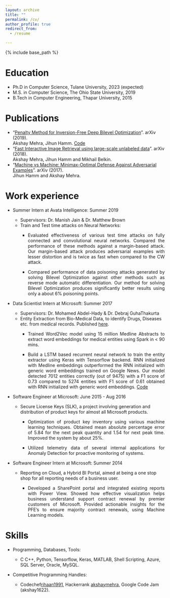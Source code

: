 ```yaml
---
layout: archive
title: ""
permalink: /cv/
author_profile: true
redirect_from:
  - /resume

---
```


{% include base_path %}

Education
======
* Ph.D in Computer Science, Tulane University, 2023 (expected)
* M.S. in Computer Science, The Ohio State University, 2019
* B.Tech in Computer Engineering, Thapar University, 2015 

Publications
======
<!--  ![New](output.gif) -->
* “[Penalty Method for Inversion-Free Deep Bilevel Optimization](https://arxiv.org/pdf/1911.03432.pdf)”. arXiv (2019). 
  <br> Akshay Mehra, Jihun Hamm.  [Code](https://github.com/jihunhamm/bilevel-penalty)
* “[Fast Interactive Image Retrieval using large-scale unlabeled data](https://arxiv.org/pdf/1802.04204.pdf)”. arXiv (2018).
  <br> Akshay Mehra, Jihun Hamm and Mikhail Belkin. 
* “[Machine vs Machine: Minimax-Optimal Defense Against Adversarial Examples](https://arxiv.org/pdf/1711.04368.pdf)”. arXiv (2017).
  <br> Jihun Hamm and Akshay Mehra.


Work experience
======
* Summer Intern at Avata Intelligence: Summer 2019
  * Supervisors: Dr. Manish Jain & Dr. Matthew Brown
  * Train and Test time attacks on Neural Networks:
	* <p style="text-align: justify;">Evaluated effectiveness of various test time attacks on fully connected and convolutional neural networks. Compared the performance of these methods against a margin-based attack. Our margin-based attack produces adversarial examples with lesser distortion and is twice as fast when compared to the CW attack.</p>
	* <p style="text-align: justify;">Compared performance of data poisoning attacks generated by solving Bilevel Optimization against other methods such as reverse mode automatic differentiation. Our method for solving Bilevel Optimization produces significantly better results using only a about 6% poisoning points.</p>

* Data Scientist Intern at Microsoft: Summer 2017
  * Supervisors: Dr. Mohamed Abdel-Hady & Dr. Debraj GuhaThakurta
  * Entity Extraction from Bio-Medical Data, to identify Drugs, Diseases etc. from medical records. Published [here](https://bit.ly/2syDRjN).
	* <p style="text-align: justify;">Trained Word2Vec model using 15 million Medline Abstracts to extract word embeddings for medical entities using Spark in < 90 mins. </p>
	* <p style="text-align: justify;">Build a LSTM based recurrent neural network to train the entity extractor using Keras with Tensorflow backend. RNN initialized with Medline embeddings outperformed the RNN initialized with generic word embeddings trained on Google News. Our model detected 7012 entities correctly (out of 9475) with a F1 score of 0.73 compared to 5274 entities with F1 score of 0.61 obtained with RNN initialized with generic word embeddings.  <a href="http://bit.ly/2xJUrKP">Code</a></p>
	
* Software Engineer at Microsoft: June 2015 - Aug 2016
  * Secure License Keys (SLK), a project involving generation and distribution of product keys for almost all Microsoft products.
	* <p style="text-align: justify;">Optimization of product key inventory using various machine learning techniques. Obtained mean absolute percentage error of 5.84 for the next peak quantity and 1.54 for next peak time. Improved the system by about 25%.</p>
	* <p style="text-align: justify;">Utilized telemetry data of several internal applications for Anomaly Detection for proactive monitoring of systems.</p>

* Software Engineer Intern at Microsoft: Summer 2014
  * Reporting on Cloud, a Hybrid BI Portal, aimed at being a one stop shop for all reporting needs of a business user.
	* <p style="text-align: justify;">Developed a SharePoint portal and integrated existing reports with Power View. Showed how effective visualization helps business understand support contract renewal by premier customers of Microsoft. Provided actionable insights for the PFE’s to ensure majority contract renewals, using Machine Learning models.</p>
  
Skills
======
* Programming, Databases, Tools: 
	* C C++, Python, Tensorflow, Keras, MATLAB, Shell Scripting, Azure, SQL Server, Oracle, MySQL.

* Competitive Programming Handles:
  * Codechef[rihaan1991]([https://www.codechef.com/users/rihaan1991), Hackerrank [akshaymehra](https://www.hackerrank.com/akshaymehra), Google Code Jam (akshay1622).

<!--

  <ul>{% for post in site.publications %}
    {% include archive-single-cv.html %}
  {% endfor %}</ul>
  
Talks
======
  <ul>{% for post in site.talks %}
    {% include archive-single-talk-cv.html %}
  {% endfor %}</ul>
  
Teaching
======
  <ul>{% for post in site.teaching %}
    {% include archive-single-cv.html %}
  {% endfor %}</ul>
  
Service and leadership
======
* Currently signed in to 43 different slack teams 

-->
